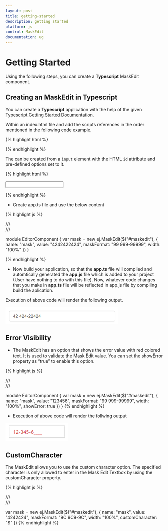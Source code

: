 ```yaml
---
layout: post
title: getting-started
description: getting started
platform: js
control: MaskEdit
documentation: ug
---
```


# Getting Started



Using the following steps, you can create a **Typescript** MaskEdit component.

## Creating an MaskEdit in Typescript



You can create a **Typescript** application with the help of the given [Typescript Getting Started Documentation. ](https://help.syncfusion.com/js/typescript)

 Within an index.html file and add the scripts references in the order mentioned in the following code example.

{% highlight html %}

<!DOCTYPE html>
<html>
<head>
<title>Typescript Application</title>
<link href="http://cdn.syncfusion.com/**{{**site.releaseversion**}}**/js/web/flat-azure/ej.web.all.min.css" rel="stylesheet" />
<script src="https://code.jquery.com/jquery-3.0.0.min.js"></script>
<script src="http://cdn.syncfusion.com/**{{**site.releaseversion**}}**/js/web/ej.web.all.min.js" type="text/javascript"></script>

</head>
<body>
<!--Add MaskEdit sample  here-->
</body>
</html>


{% endhighlight %}



The  can be created from a `input` element with the HTML `id` attribute and pre-defined options set to it.



{% highlight html %}

<input id="maskedit" type="text" />
<script src="app.js"></script>

{% endhighlight %}



* Create app.ts file and use the below content



{% highlight js %}

/// <reference path="jquery.d.ts" />  
/// <reference path="ej.web.all.d.ts" />

module EditorComponent {
    var mask = new ej.MaskEdit($("#maskedit"), {
            name: "mask",
            value: "4242422424",
            maskFormat: "99 999-99999",
            width: "100%"
        })
}

{% endhighlight %}



* Now build your application, so that the **app.ts** file will compiled and automtically generated the **app.js** file which is added to your project (User have nothing to do with this file). Now, whatever code changes that you make in **app.ts** file will be reflected in app.js file by compiling     build the aplication.



Execution of above code will render the following output.

![](getting-started_images/getting-started_img1.png)


## Error Visibility

* The MaskEdit has an option that shows the error value with red colored text. It is used to validate the Mask Edit value. You can set the showError property as “true” to enable this option.


{% highlight js %}

/// <reference path="jquery.d.ts" />  
/// <reference path="ej.web.all.d.ts" />

module EditorComponent {
  var mask = new ej.MaskEdit($("#maskedit"), {
            name: "mask",
            value: "123456",
            maskFormat: "99 999-99999",
            width: "100%",
            showError: true
        })
}
{% endhighlight %}


* Execution of above code will render the follwing output

![](getting-started_images/getting-started_img2.png)


## CustomCharacter

The MaskEdit allows you to use the custom character option. The specified character is only allowed to enter in the Mask Edit Textbox by using the customCharacter property.

{% highlight js %}

/// <reference path="jquery.d.ts" />  
/// <reference path="ej.web.all.d.ts" />

var mask = new ej.MaskEdit($("#maskedit"), {
    name: "mask",
    value: "4242424",
    maskFormat: "9C 9C9-9C",
    width: "100%",
    customCharacter: "$"
})
{% endhighlight %}
